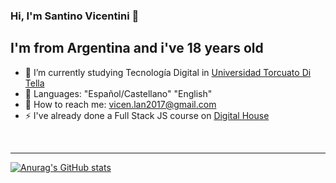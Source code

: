 ### Hi, I'm Santino Vicentini 👋



## I'm from Argentina and i've 18 years old
- 🔭 I’m currently studying Tecnología Digital in [Universidad Torcuato Di Tella][Ditella]
- 🌱 Languages: "Español/Castellano" "English"
- 💬 How to reach me: vicen.lan2017@gmail.com
- ⚡ I've already done a Full Stack JS course on [Digital House][pwfs]

[Ditella]: https://www.utdt.edu/
[pwfs]: https://www.digitalhouse.com/ar

<br>

---

[![Anurag's GitHub stats](https://github-readme-stats.vercel.app/api?username=SantinoVicentini)](https://github.com/anuraghazra/github-readme-stats)